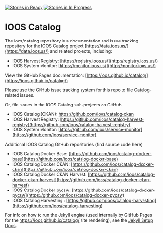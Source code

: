 [![Stories in Ready](https://badge.waffle.io/ioos/catalog.svg?label=ready&title=Ready)](https://waffle.io/ioos/catalog)
[![Stories in In Progress](https://badge.waffle.io/ioos/catalog.svg?label=in%20progress&title=In%20Progress)](https://waffle.io/ioos/catalog)

# IOOS Catalog #

The ioos/catalog repository is a documentation and issue tracking repository for
the IOOS Catalog project [https://data.ioos.us/](https://data.ioos.us/) and
related projects, including:

- IOOS Harvest Registry: [https://registry.ioos.us/](http://registry.ioos.us/)
- IOOS System Monitor: [https://monitor.ioos.us/](http://monitor.ioos.us/)

View the GitHub Pages documentation: [https://ioos.github.io/catalog/](https://ioos.github.io/catalog/)

Please use the GitHub issue tracking system for this repo to file Catalog-related issues.

Or, file issues in the IOOS Catalog sub-projects on GitHub:

- IOOS Catalog (CKAN): [https://github.com/ioos/catalog-ckan ](https://github.com/ioos/catalog-ckan )
- IOOS Harvest Registry: [https://github.com/ioos/catalog-harvest-registry](https://github.com/ioos/catalog-harvest-registry)
- IOOS System Monitor: [https://github.com/ioos/service-monitor](https://github.com/ioos/service-monitor)

Additional IOOS Catalog GitHub repositories (find source code here):

- IOOS Catalog Docker Base: [https://github.com/ioos/catalog-docker-base](https://github.com/ioos/catalog-docker-base)
- IOOS Catalog Docker CKAN: [https://github.com/ioos/catalog-docker-ckan](https://github.com/ioos/catalog-docker-ckan)
- IOOS Catalog Docker CKAN Harvest: [https://github.com/ioos/catalog-docker-ckan-harvest](https://github.com/ioos/catalog-docker-ckan-harvest)
- IOOS Catalog Docker pycsw: [https://github.com/ioos/catalog-docker-pycsw](https://github.com/ioos/catalog-docker-pycsw)
- IOOS Catalog Harvesting : [https://github.com/ioos/catalog-harvesting](https://github.com/ioos/catalog-harvesting)

For info on how to run the Jekyll engine (used internally by GitHub Pages for
  the https://ioos.github.io/catalog/ site rendering), see the [Jekyll Setup Docs](https://ioos.github.io/ioos_jekyll_theme/pages/readme/).
